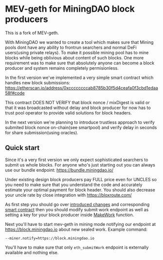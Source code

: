 # MEV-geth for MiningDAO block producers

This is a fork of MEV-geth.

With MiningDAO we wanted to create a tool which makes sure that Mining pools dont have any ability to frontrun searchers and normal DeFi users(using private relays).
To make it possible mining pool has to mine blocks while being oblivious about content of such blocks.
One more requirement was to make sure that absolutely anyone can become a block producer and system remains completely permisionless.

In the first version we've implemented a very simple smart contract which handles new block submissions: https://etherscan.io/address/0xccccccccab8785b30f5d4ceafa0f3cbd1edaa58f#code

This contract DOES NOT VERIFY that block nonce / mixDigest is valid or that it was broadcasted without delay and block producer for now has to trust pool operator to provide valid solutions for block headers.

In the next version we're planning to introduce trustless approach to verify submited block nonce on-chain(see smartpool) and verify delay in seconds for share submission(using oracles).

## Quick start
Since it's a very first version we only expect sophisticated searchers to submit us whole blocks.
For anyone who's just starting out you can always use our bundle endpoint: https://bundle.miningdao.io/

Under existing design block producers pay FULL price even for UNCLES so you need to make sure that you understand the code and
accurately estimate your optimal payment for block header. You should also decrease your uncle rate by close integration with https://bloxroute.com/

As first step you should go over [introduced changes](https://github.com/Mining-DAO/mev-geth/commit/778e4dbd826f7c6db28ae5a373780796344cfd24) and corresponding [smart contract](https://etherscan.io/address/0xccccccccab8785b30f5d4ceafa0f3cbd1edaa58f#code) then you should modify submit work endpoint as well as setting a key for your block producer inside [MakeWork](consensus/ethash/sealer.go) function.

Next you'll have to start mev-geth in mining mode notifying our endpoint at https://block.miningdao.io about new sealed work. Example command:
```
--miner.notify=https://block.miningdao.io
```
You'll have to make sure that only `eth_submitWork` endpoint is externally available and nothing else.

